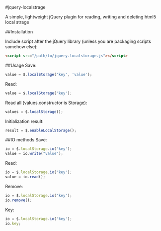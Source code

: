 #jquery-localstrage

A simple, lightweight jQuery plugin for reading, writing and deleting html5 local strage

##Installation

Include script after the jQuery library (unless you are packaging scripts somehow else):
```html
<script src="/path/to/jquery.localstorage.js"></script>
```
##Usage
Save:
```javascript
value = $.localStorage('key', 'value');
```
Read:
```javascript
value = $.localStorage('key');
```
Read all (values.constructor is Storage): 
```javascript
values = $.localStorage();
```
Initialization result: 
```javascript
result = $.enableLocalStorage();
```
##IO methods
Save:
```javascript
io = $.localStorage.io('key');
value = io.write("value");
```
Read:
```javascript
io = $.localStorage.io('key');
value = io.read();
```
Remove:
```javascript
io = $.localStorage.io('key');
io.remove();
```
Key:
```javascript
io = $.localStorage.io('key');
io.key;
```
